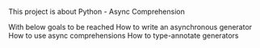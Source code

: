 This project is about Python - Async Comprehension

With below goals to be reached
How to write an asynchronous generator
How to use async comprehensions
How to type-annotate generators
